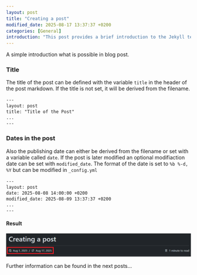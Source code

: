 ```yaml
---
layout: post
title: "Creating a post"
modified_date: 2025-08-17 13:37:37 +0200
categories: [General]
introduction: "This post provides a brief introduction to the Jekyll template and describes the basic functionality of variables in the header and their application on the page."
---
```


A simple introduction what is possible in blog post.

### Title

The title of the post can be defined with the variable `title` in the header of the post markdown. If the title is not set, it will be derived from the filename.

```
---
layout: post
title: "Title of the Post"
...
---
```

### Dates in the post

Also the publishing date can either be derived from the filename or set with a variable called `date`. If the post is later modified an optional modifiaction date can be set with `modified_date`. The format of the date is set to `%b %-d, %Y` but can be modified in `_config.yml`

```
---
layout: post
date: 2025-08-08 14:00:00 +0200
modified_date: 2025-08-09 13:37:37 +0200
...
---
```

#### Result

![Modified date](/assets/images/tilde-modified-date.png)

Further information can be found in the next posts...